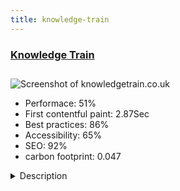 ```yaml
---
title: knowledge-train
---
```


<div style="height: 3rem">
  <a href="https://www.knowledgetrain.co.uk"><h3>Knowledge Train</h3></a>
</div>
<img loading="lazy" src="/images/thumbs/knowledgetrain.co.uk.jpg" alt="Screenshot of knowledgetrain.co.uk" />
<ul>
  <li>Performace: 51%</li>
  <li>
    First contentful paint:
    2.87Sec
  </li>
  <li>Best practices: 86%</li>
  <li>Accessibility: 65%</li>
  <li>SEO: 92%</li>
  <li>carbon footprint: 0.047</li>
</ul>
<details>
  <summary>Description</summary>
  <p>A combination of a branding refresh and moving from a bespoke php booking system to one managed within the CMS whilst keeping all Schema mark up and order processing requirements in place.We used a heavily customised version of J2store both in the front-end product view and back-end order management.  

Complex overrides were required to achieve this alongside keeping all Schema markup from the previous site in tact.

Speed was another essential requirement with the homepage loading in under 750k with only 1 local js and css file.</p>
</details>


